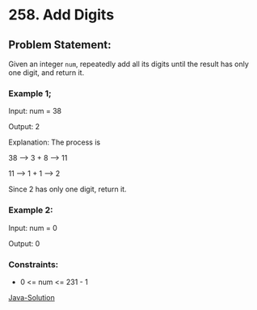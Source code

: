 # 258. Add Digits

## Problem Statement:

Given an integer `num`, repeatedly add all its digits until the result has only one digit, and return it.

### Example 1;

Input: num = 38

Output: 2

Explanation: The process is

38 --> 3 + 8 --> 11

11 --> 1 + 1 --> 2 

Since 2 has only one digit, return it.

### Example 2:

Input: num = 0

Output: 0

### Constraints:

* 0 <= num <= 231 - 1

[Java-Solution](./solution.java)